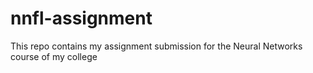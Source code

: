 # nnfl-assignment
This repo contains my assignment submission for the Neural Networks course of my college
